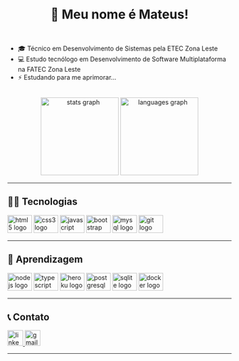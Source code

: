 <h1 align="center">👋 Meu nome é Mateus!</h1>

<br>

- 🎓 Técnico em Desenvolvimento de Sistemas pela ETEC Zona Leste
- 💻 Estudo tecnólogo em Desenvolvimento de Software Multiplataforma na FATEC Zona Leste
- ⚡ Estudando para me aprimorar...

<br>

<div align="center">
  <img src="https://github-readme-stats.vercel.app/api?hide_title=false&hide_rank=false&show_icons=true&include_all_commits=true&count_private=true&disable_animations=false&theme=github_dark&locale=en&hide_border=false&username=mateussantanasilva" height="175" alt="stats graph"  />
  <img src="https://github-readme-stats.vercel.app/api/top-langs?locale=en&hide_title=false&layout=compact&card_width=320&langs_count=10&theme=github_dark&hide_border=false&username=mateussantanasilva" height="175" alt="languages graph"  />
</div>  

---

<h2 align="left"">👨‍💻 Tecnologias</h2>
<div align="left">
  <img src="https://cdn.jsdelivr.net/gh/devicons/devicon/icons/html5/html5-original.svg" height="40" width="55" alt="html5 logo"  />
  <img src="https://cdn.jsdelivr.net/gh/devicons/devicon/icons/css3/css3-original.svg" height="40" width="55" alt="css3 logo"  />
  <img src="https://cdn.jsdelivr.net/gh/devicons/devicon/icons/javascript/javascript-original.svg" height="40" width="55" alt="javascript logo"  />
  <img src="https://cdn.jsdelivr.net/gh/devicons/devicon/icons/bootstrap/bootstrap-original.svg" height="40" width="55" alt="bootstrap logo"  />
  <img src="https://cdn.jsdelivr.net/gh/devicons/devicon/icons/mysql/mysql-original.svg" height="40" width="55" alt="mysql logo"  />
  <img src="https://cdn.jsdelivr.net/gh/devicons/devicon/icons/git/git-original.svg" height="40" width="55" alt="git logo"  />
</div>

---

<h2 align="left">📑 Aprendizagem</h2>
<div align="left">
  <img src="https://cdn.jsdelivr.net/gh/devicons/devicon/icons/nodejs/nodejs-original.svg" height="40" width="55" alt="nodejs logo"  />
  <img src="https://cdn.jsdelivr.net/gh/devicons/devicon/icons/typescript/typescript-original.svg" height="40" width="55" alt="typescript logo"  />
  <img src="https://cdn.jsdelivr.net/gh/devicons/devicon/icons/heroku/heroku-original.svg" height="40" width="55" alt="heroku logo"  />
   <img src="https://cdn.jsdelivr.net/gh/devicons/devicon/icons/postgresql/postgresql-original.svg" height="40" width="55" alt="postgresql logo"  />
  <img src="https://cdn.jsdelivr.net/gh/devicons/devicon/icons/sqlite/sqlite-original.svg" height="40" width="55" alt="sqlite logo"  />
  <img src="https://cdn.jsdelivr.net/gh/devicons/devicon/icons/docker/docker-original.svg" height="40" width="55" alt="docker logo"  />

</div>

---

<h2 align="left">📞 Contato</h2>
<div align="left">
  <a href="https://www.linkedin.com/in/mateus-santana-silva/" target="_blank">
    <img src="https://img.shields.io/static/v1?message=LinkedIn&logo=linkedin&label=&color=0077B5&logoColor=white&labelColor=&style=for-the-badge" height="35" alt="linkedin logo"  />
  </a>
  <a href="mailto:santanasilva1778@gmail.com" target="_blank">
    <img src="https://img.shields.io/static/v1?message=Gmail&logo=gmail&label=&color=D14836&logoColor=white&labelColor=&style=for-the-badge" height="35" alt="gmail logo"  />
  </a>
</div>

---
